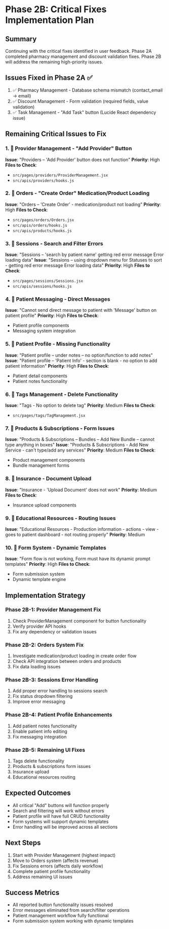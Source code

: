 # Phase 2B: Critical Fixes Implementation Plan

## Summary
Continuing with the critical fixes identified in user feedback. Phase 2A completed pharmacy management and discount validation fixes. Phase 2B will address the remaining high-priority issues.

## Issues Fixed in Phase 2A ✅
1. ✅ Pharmacy Management - Database schema mismatch (contact_email → email)
2. ✅ Discount Management - Form validation (required fields, value validation)
3. ✅ Task Management - "Add Task" button (Lucide React dependency issue)

## Remaining Critical Issues to Fix

### 1. 🔧 Provider Management - "Add Provider" Button
**Issue**: "Providers – 'Add Provider' button does not function"
**Priority**: High
**Files to Check**: 
- `src/pages/providers/ProviderManagement.jsx`
- `src/apis/providers/hooks.js`

### 2. 🔧 Orders - "Create Order" Medication/Product Loading
**Issue**: "Orders – 'Create Order' - medication/product not loading"
**Priority**: High
**Files to Check**:
- `src/pages/orders/Orders.jsx`
- `src/apis/orders/hooks.js`
- `src/apis/products/hooks.js`

### 3. 🔧 Sessions - Search and Filter Errors
**Issue**: "Sessions – 'search by patient name' getting red error message Error loading data"
**Issue**: "Sessions – using dropdown menu for Statuses to sort - getting red error message Error loading data"
**Priority**: High
**Files to Check**:
- `src/pages/sessions/Sessions.jsx`
- `src/apis/sessions/hooks.js`

### 4. 🔧 Patient Messaging - Direct Messages
**Issue**: "Cannot send direct message to patient with 'Message' button on patient profile"
**Priority**: High
**Files to Check**:
- Patient profile components
- Messaging system integration

### 5. 🔧 Patient Profile - Missing Functionality
**Issue**: "Patient profile – under notes – no option/function to add notes"
**Issue**: "Patient profile – 'Patient Info' - section is blank - no option to add patient information"
**Priority**: High
**Files to Check**:
- Patient detail components
- Patient notes functionality

### 6. 🔧 Tags Management - Delete Functionality
**Issue**: "Tags - No option to delete tag"
**Priority**: Medium
**Files to Check**:
- `src/pages/tags/TagManagement.jsx`

### 7. 🔧 Products & Subscriptions - Form Issues
**Issue**: "Products & Subscriptions – Bundles – Add New Bundle – cannot type anything in boxes"
**Issue**: "Products & Subscriptions - Add New Service - can't type/add any services"
**Priority**: Medium
**Files to Check**:
- Product management components
- Bundle management forms

### 8. 🔧 Insurance - Document Upload
**Issue**: "Insurance - 'Upload Document' does not work"
**Priority**: Medium
**Files to Check**:
- Insurance upload components

### 9. 🔧 Educational Resources - Routing Issues
**Issue**: "Educational Resources - Production information - actions - view - goes to patient dashboard - not routing properly"
**Priority**: Medium

### 10. 🔧 Form System - Dynamic Templates
**Issue**: "Form flow is not working, Form must have its dynamic prompt templates"
**Priority**: High
**Files to Check**:
- Form submission system
- Dynamic template engine

## Implementation Strategy

### Phase 2B-1: Provider Management Fix
1. Check ProviderManagement component for button functionality
2. Verify provider API hooks
3. Fix any dependency or validation issues

### Phase 2B-2: Orders System Fix
1. Investigate medication/product loading in create order flow
2. Check API integration between orders and products
3. Fix data loading issues

### Phase 2B-3: Sessions Error Handling
1. Add proper error handling to sessions search
2. Fix status dropdown filtering
3. Improve error messaging

### Phase 2B-4: Patient Profile Enhancements
1. Add patient notes functionality
2. Enable patient info editing
3. Fix messaging integration

### Phase 2B-5: Remaining UI Fixes
1. Tags delete functionality
2. Products & subscriptions form issues
3. Insurance upload
4. Educational resources routing

## Expected Outcomes
- All critical "Add" buttons will function properly
- Search and filtering will work without errors
- Patient profile will have full CRUD functionality
- Form systems will support dynamic templates
- Error handling will be improved across all sections

## Next Steps
1. Start with Provider Management (highest impact)
2. Move to Orders system (affects revenue)
3. Fix Sessions errors (affects daily workflow)
4. Complete patient profile functionality
5. Address remaining UI issues

## Success Metrics
- All reported button functionality issues resolved
- Error messages eliminated from search/filter operations
- Patient management workflow fully functional
- Form submission system working with dynamic templates
